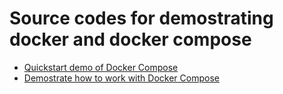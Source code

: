 # Source codes for demostrating docker and docker compose
* [Quickstart demo of Docker Compose](./stackdemo/README.md)
* [Demostrate how to work with Docker Compose](./compose-demo/README.md)